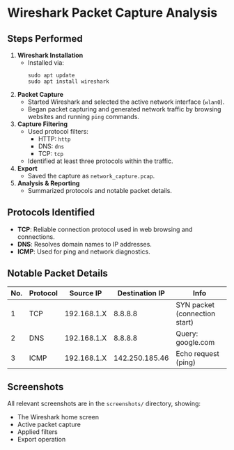 # Wireshark Packet Capture Analysis

## Steps Performed

1. **Wireshark Installation**
    - Installed via:  
      ```
      sudo apt update
      sudo apt install wireshark
      ```
2. **Packet Capture**
    - Started Wireshark and selected the active network interface (`wlan0`).
    - Began packet capturing and generated network traffic by browsing websites and running `ping` commands.
3. **Capture Filtering**
    - Used protocol filters:
      - HTTP: `http`
      - DNS: `dns`
      - TCP: `tcp`
    - Identified at least three protocols within the traffic.
4. **Export**
    - Saved the capture as `network_capture.pcap`.
5. **Analysis & Reporting**
    - Summarized protocols and notable packet details.

## Protocols Identified
- **TCP**: Reliable connection protocol used in web browsing and connections.
- **DNS**: Resolves domain names to IP addresses.
- **ICMP**: Used for ping and network diagnostics.

## Notable Packet Details

| No. | Protocol | Source IP         | Destination IP    | Info                          |
|-----|----------|-------------------|-------------------|-------------------------------|
| 1   | TCP      | 192.168.1.X       | 8.8.8.8           | SYN packet (connection start) |
| 2   | DNS      | 192.168.1.X       | 8.8.8.8           | Query: google.com             |
| 3   | ICMP     | 192.168.1.X       | 142.250.185.46    | Echo request (ping)           |

## Screenshots
All relevant screenshots are in the `screenshots/` directory, showing:
- The Wireshark home screen
- Active packet capture
- Applied filters
- Export operation

